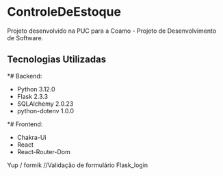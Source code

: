 # ControleDeEstoque
Projeto desenvolvido na PUC para a Coamo - Projeto de Desenvolvimento de Software.

## Tecnologias Utilizadas ##
*# Backend:
- Python 3.12.0
- Flask 2.3.3
- SQLAlchemy 2.0.23
- python-dotenv 1.0.0

*# Frontend:
- Chakra-Ui 
- React
- React-Router-Dom

Yup / formik //Validação de formulário
Flask_login